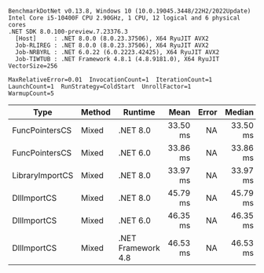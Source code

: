 ```

BenchmarkDotNet v0.13.8, Windows 10 (10.0.19045.3448/22H2/2022Update)
Intel Core i5-10400F CPU 2.90GHz, 1 CPU, 12 logical and 6 physical cores
.NET SDK 8.0.100-preview.7.23376.3
  [Host]     : .NET 8.0.0 (8.0.23.37506), X64 RyuJIT AVX2
  Job-RLIREG : .NET 8.0.0 (8.0.23.37506), X64 RyuJIT AVX2
  Job-NRBYRL : .NET 6.0.22 (6.0.2223.42425), X64 RyuJIT AVX2
  Job-TIWTUB : .NET Framework 4.8.1 (4.8.9181.0), X64 RyuJIT VectorSize=256

MaxRelativeError=0.01  InvocationCount=1  IterationCount=1  
LaunchCount=1  RunStrategy=ColdStart  UnrollFactor=1  
WarmupCount=5  

```
| Type            | Method | Runtime            | Mean     | Error | Median   | Min      | Max      | Allocated |
|---------------- |------- |------------------- |---------:|------:|---------:|---------:|---------:|----------:|
| FuncPointersCS  | Mixed  | .NET 8.0           | 33.50 ms |    NA | 33.50 ms | 33.50 ms | 33.50 ms |    1000 B |
| FuncPointersCS  | Mixed  | .NET 6.0           | 33.86 ms |    NA | 33.86 ms | 33.86 ms | 33.86 ms |    1240 B |
| LibraryImportCS | Mixed  | .NET 8.0           | 33.97 ms |    NA | 33.97 ms | 33.97 ms | 33.97 ms |     952 B |
| DllImportCS     | Mixed  | .NET 8.0           | 45.79 ms |    NA | 45.79 ms | 45.79 ms | 45.79 ms |     952 B |
| DllImportCS     | Mixed  | .NET 6.0           | 46.35 ms |    NA | 46.35 ms | 46.35 ms | 46.35 ms |    1192 B |
| DllImportCS     | Mixed  | .NET Framework 4.8 | 46.53 ms |    NA | 46.53 ms | 46.53 ms | 46.53 ms |         - |
